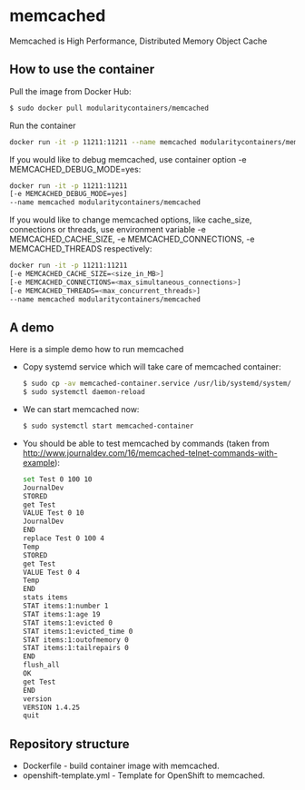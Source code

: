 # memcached

Memcached is High Performance, Distributed Memory Object Cache

## How to use the container

Pull the image from Docker Hub:

```bash
$ sudo docker pull modularitycontainers/memcached
```

Run the container

```bash
docker run -it -p 11211:11211 --name memcached modularitycontainers/memcached
```

If you would like to debug memcached, use container option -e MEMCACHED_DEBUG_MODE=yes:
```bash
docker run -it -p 11211:11211
[-e MEMCACHED_DEBUG_MODE=yes]
--name memcached modularitycontainers/memcached
```

If you would like to change memcached options, like cache_size, connections or threads, use environment variable -e MEMCACHED_CACHE_SIZE, -e MEMCACHED_CONNECTIONS, -e MEMCACHED_THREADS respectively:
```bash
docker run -it -p 11211:11211
[-e MEMCACHED_CACHE_SIZE=<size_in_MB>]
[-e MEMCACHED_CONNECTIONS=<max_simultaneous_connections>]
[-e MEMCACHED_THREADS=<max_concurrent_threads>]
--name memcached modularitycontainers/memcached
```

## A demo

Here is a simple demo how to run memcached

* Copy systemd service which will take care of memcached container: 
   ```bash
   $ sudo cp -av memcached-container.service /usr/lib/systemd/system/
   $ sudo systemctl daemon-reload
   ```

* We can start memcached now:
  ```bash
  $ sudo systemctl start memcached-container
  ```

* You should be able to test memcached by commands (taken from http://www.journaldev.com/16/memcached-telnet-commands-with-example):
  ```bash
  set Test 0 100 10
  JournalDev
  STORED
  get Test
  VALUE Test 0 10
  JournalDev
  END
  replace Test 0 100 4
  Temp
  STORED
  get Test
  VALUE Test 0 4
  Temp
  END
  stats items
  STAT items:1:number 1
  STAT items:1:age 19
  STAT items:1:evicted 0
  STAT items:1:evicted_time 0
  STAT items:1:outofmemory 0
  STAT items:1:tailrepairs 0
  END
  flush_all
  OK
  get Test
  END
  version
  VERSION 1.4.25
  quit
  ```

## Repository structure

- Dockerfile - build container image with memcached.
- openshift-template.yml - Template for OpenShift to memcached.
